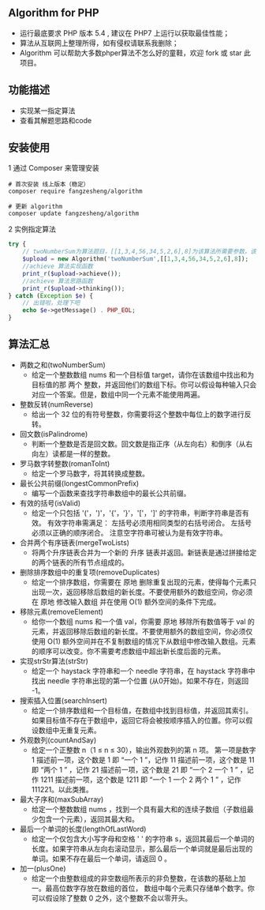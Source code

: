 
Algorithm for PHP
----
* 运行最底要求 PHP 版本 5.4 , 建议在 PHP7 上运行以获取最佳性能；
* 算法从互联网上整理所得，如有侵权请联系我删除；
* Algorithm 可以帮助大多数phper算法不怎么好的童鞋，欢迎 fork 或 star 此项目。

功能描述
----
* 实现某一指定算法
* 查看其解题思路和code


安装使用
----
1 通过 Composer 来管理安装
```shell
# 首次安装 线上版本（稳定）
composer require fangzesheng/algorithm

# 更新 algorithm
composer update fangzesheng/algorithm
```

2 实例指定算法
```php
try {
    // twoNumberSum为算法题目，[[1,3,4,56,34,5,2,6],8]为该算法所需要参数，该算法求两个数和所需两个参数，分别为[1,3,4,56,34,5,2,6]和8
    $upload = new Algorithm('twoNumberSum',[[1,3,4,56,34,5,2,6],8]);
    //achieve 算法实现函数
    print_r($upload->achieve());
    //achieve 算法思路函数
    print_r($upload->thinking());
} catch (Exception $e) {
    // 出错啦，处理下吧
    echo $e->getMessage() . PHP_EOL;
}
```
算法汇总
----
* 两数之和(twoNumberSum)
    * 给定一个整数数组 nums 和一个目标值 target，请你在该数组中找出和为目标值的那 两个 整数，并返回他们的数组下标。你可以假设每种输入只会对应一个答案。但是，数组中同一个元素不能使用两遍。
* 整数反转(numReverse)
    * 给出一个 32 位的有符号整数，你需要将这个整数中每位上的数字进行反转。
* 回文数(isPalindrome)
    * 判断一个整数是否是回文数。回文数是指正序（从左向右）和倒序（从右向左）读都是一样的整数。
* 罗马数字转整数(romanToInt)
    * 给定一个罗马数字，将其转换成整数。
* 最长公共前缀(longestCommonPrefix)
    * 编写一个函数来查找字符串数组中的最长公共前缀。
* 有效的括号(isValid)
    * 给定一个只包括 '('，')'，'{'，'}'，'['，']' 的字符串，判断字符串是否有效。
      有效字符串需满足： 左括号必须用相同类型的右括号闭合。 左括号必须以正确的顺序闭合。      注意空字符串可被认为是有效字符串。
* 合并两个有序链表(mergeTwoLists)
    * 将两个升序链表合并为一个新的 升序 链表并返回。新链表是通过拼接给定的两个链表的所有节点组成的。
* 删除排序数组中的重复项(removeDuplicates)
    * 给定一个排序数组，你需要在 原地 删除重复出现的元素，使得每个元素只出现一次，返回移除后数组的新长度。不要使用额外的数组空间，你必须在 原地 修改输入数组 并在使用 O(1) 额外空间的条件下完成。
* 移除元素(removeElement)
    * 给你一个数组 nums 和一个值 val，你需要 原地 移除所有数值等于 val 的元素，并返回移除后数组的新长度。不要使用额外的数组空间，你必须仅使用 O(1) 额外空间并在不复制数组的情况下从数组中修改输入数组。元素的顺序可以改变。你不需要考虑数组中超出新长度后面的元素。
* 实现strStr算法(strStr)
    * 给定一个 haystack 字符串和一个 needle 字符串，在 haystack 字符串中找出 needle 字符串出现的第一个位置 (从0开始)。如果不存在，则返回  -1。
* 搜索插入位置(searchInsert)
    * 给定一个排序数组和一个目标值，在数组中找到目标值，并返回其索引。如果目标值不存在于数组中，返回它将会被按顺序插入的位置。你可以假设数组中无重复元素。
* 外观数列(countAndSay)
    * 给定一个正整数 n（1 ≤ n ≤ 30），输出外观数列的第 n 项。
      第一项是数字 1
      描述前一项，这个数是 1 即 “一个 1 ”，记作 11
      描述前一项，这个数是 11 即 “两个 1 ” ，记作 21
      描述前一项，这个数是 21 即 “一个 2 一个 1 ” ，记作 1211
      描述前一项，这个数是 1211 即 “一个 1 一个 2 两个 1 ” ，记作 111221。以此类推。
* 最大子序和(maxSubArray)
    * 给定一个整数数组 nums ，找到一个具有最大和的连续子数组（子数组最少包含一个元素），返回其最大和。
* 最后一个单词的长度(lengthOfLastWord)
    * 给定一个仅包含大小写字母和空格 ' ' 的字符串 s，返回其最后一个单词的长度。如果字符串从左向右滚动显示，那么最后一个单词就是最后出现的单词。如果不存在最后一个单词，请返回 0 。
* 加一(plusOne)
    * 给定一个由整数组成的非空数组所表示的非负整数，在该数的基础上加一。最高位数字存放在数组的首位， 数组中每个元素只存储单个数字。你可以假设除了整数 0 之外，这个整数不会以零开头。










